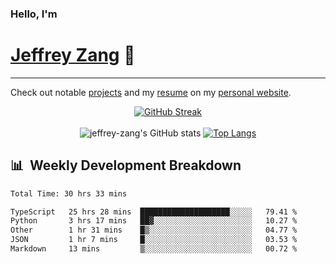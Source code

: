 
### Hello, I'm 
# [Jeffrey Zang](https://www.linkedin.com/in/jeffreyzang/) 🦀

---

Check out notable [projects](https://jeffz.dev/projects) and my [resume](https://jeffz.dev/resume) on my [personal website](https://jeffz.dev/).

<div align = 'center'>

[![GitHub Streak](https://github-readme-streak-stats.herokuapp.com/?user=jeffrey-zang&theme=tokyonight)](https://git.io/streak-stats)
<br></br>
![jeffrey-zang's GitHub stats](https://github-readme-stats.vercel.app/api?username=jeffrey-zang&show_icons=true&theme=tokyonight&hide_rank=true&hide=stars) 
[![Top Langs](https://github-readme-stats.vercel.app/api/top-langs/?username=jeffrey-zang&hide=ShaderLab,HLSL&layout=compact&theme=tokyonight)](https://github.com/anuraghazra/github-readme-stats)

</div>

## 📊 &nbsp;Weekly Development Breakdown
<!--START_SECTION:waka-->

```txt
Total Time: 30 hrs 33 mins

TypeScript   25 hrs 28 mins  ████████████████████░░░░░   79.41 %
Python       3 hrs 17 mins   ██▓░░░░░░░░░░░░░░░░░░░░░░   10.27 %
Other        1 hr 31 mins    █▒░░░░░░░░░░░░░░░░░░░░░░░   04.77 %
JSON         1 hr 7 mins     █░░░░░░░░░░░░░░░░░░░░░░░░   03.53 %
Markdown     13 mins         ▒░░░░░░░░░░░░░░░░░░░░░░░░   00.72 %
```

<!--END_SECTION:waka-->

